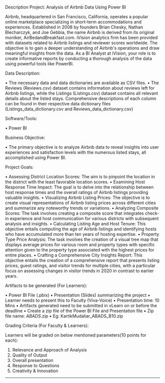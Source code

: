 Description
Project: Analysis of Airbnb Data Using Power BI


Airbnb, headquartered in San Francisco, California, operates a popular online marketplace specializing in short-term accommodations and experiences. Established in 2008 by founders Brian Chesky, Nathan Blecharczyk, and Joe Gebbia, the name Airbnb is derived from its original moniker, AirBedandBreakfast.com. iVision analytics firm has been provided with datasets related to Airbnb listings and reviewer scores worldwide. The objective is to gain a deeper understanding of Airbnb's operations and draw meaningful insights from the data. As a BI Analyst at iVision, your role is to create informative reports by conducting a thorough analysis of the data using powerful tools like PowerBI.


Data Description:


• The necessary data and data dictionaries are available as CSV files.
• The Reviews (Reviews.csv) dataset contains information about reviews left for Airbnb listings, while the Listings (Listings.csv) dataset contains all relevant details about the listed stays. Comprehensive descriptions of each column can be found in their respective data dictionary files (Listings_data_dictionary.csv and Reviews_data_dictionary.csv)


Software/Tools:


• Power BI

Business Objective:


• The primary objective is to analyze Airbnb data to reveal insights into user experiences and satisfaction levels with the numerous listed stays, all accomplished using Power BI.


Project Goals:


• Assessing District Location Scores: The aim is to pinpoint the location in the district with the least favorable location scores.
• Examining Host Response Time Impact: The goal is to delve into the relationship between host response times and the overall ratings of Airbnb listings providing valuable insights.
• Visualizing Airbnb Listing Prices: The objective is to create visual representations of Airbnb listing prices across different cities and summarize any noteworthy trends or variations.
• Analyzing Composite Scores: The task involves creating a composite score that integrates check-in experience and host communication for various districts with subsequent analysis and insights.
• Calculating Listing Age and Host Tenure: This objective entails computing the age of Airbnb listings and identifying hosts who have accumulated more than ten years of hosting expertise.
• Property Type Price Analysis: The task involves the creation of a visual tree map that displays average prices for various room and property types with specific attention given to the property type associated with the highest prices for entire places.
• Crafting a Comprehensive City Insights Report: This objective entails the creation of a comprehensive report that presents listing prices, guest ratings, and visitor trends for multiple cities, with a particular focus on assessing changes in visitor trends in 2020 in contrast to earlier years.

Artifacts to be generated (For Learners):


• Power BI File (.pbix)
• Presentation (Slides) summarizing the project
▪ Learner needs to present this to Faculty (Viva-Voice)
▪ Presentation time: 10 Mins
• Artifacts generated need to be submitted in vLearn on or before the deadline
• Create a zip file of the Power BI File and Presentation file
▪ Zip file name: <LearnerName>_ABADS_<Batch>.zip
▪ Eg: KartikMudaliar_ABADS_B10.zip

Grading Criteria (For Faculty & Learners):


Learners will be graded on below mentioned parameters(10 points for each):
1. Relevance and Approach of Analysis
2. Quality of Output
3. Overall presentation
4. Response to Questions
5. Creativity & Innovation
________________________________________


